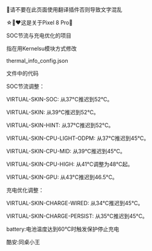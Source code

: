 🚫请不要在此页面使用翻译插件否则导致文字混乱

☆🌈❤️这是关于Pixel 8 Pro📱

SOC节流与充电优化的项目

指在用Kernelsu模块方式修改

thermal_info_config.json

文件中的代码

SOC节流调整：

VIRTUAL-SKIN-SOC: 从37°C推迟到52°C。

VIRTUAL-SKIN: 从39°C推迟到52°C。

VIRTUAL-SKIN-HINT: 从37°C推迟到52°C。

VIRTUAL-SKIN-CPU-LIGHT-ODPM: 从37°C推迟到45°C。

VIRTUAL-SKIN-CPU-MID: 从39°C推迟到45°C。

VIRTUAL-SKIN-CPU-HIGH: 从41°C调整为48°C起。

VIRTUAL-SKIN-GPU: 从43°C推迟到46.5°C。


充电优化调整：

VIRTUAL-SKIN-CHARGE-WIRED: 从34°C推迟到45°C。

VIRTUAL-SKIN-CHARGE-PERSIST: 从35°C推迟到45°C。

battery:电池温度达到60°C时触发保护停止充电

酷安:同桌小王
